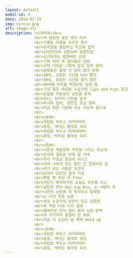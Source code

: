 ```yaml
---
layout: default
modal-id: 4
date: 2014-07-15
img: circus.png
alt: image-alt
description: <으마카세><br>
             <br>저 들판의 꽃은 꺾지 마라
             <br>식물도 아픔을 모르진 않아
             <br>유치원을 졸업하고 학교에 입학
             <br>12년까지의 성장이라 믿었지만
             <br>신기하게도 멈춰버린 신장
             <br>그에 따라 꽉 얼어붙은 심장
             <br>이제 더이상 그렇게 살고 싶진 않아
             <br>맞춰놓은 틀에 난 살지 않아 진짜
             <br>20대, 소중한 시간을 낭비 말자
             <br>30대, 중요한 시간을 팔지 않아
             <br>40대에 바프를 찍겠다던 형의 말
             <br>그의 말은 하룻밤 누군가의 lips and hips 말고
             <br>오늘밤 옥탑방의 낭만을 믿자
             <br>아니, 차라리 나만을 믿자
             <br>무시와 핍박, 핀잔은 조금 멀리
             <br>지금 취한 기분에 미소 지으며 잠드네
             <br>
             <br><쏭해>
             <br>옥탑방 부르스 따라따따따
             <br>음정, 박자는 될대로 되라
             <br>옥탑방 부르스 따라따따따
             <br>음정, 박자는 될대로 되라
             <br>
             <br><쏭해>
             <br>서른넷 옥탑방에 자취할 나이는 아닌데
             <br>도대체 결혼은 언제 할 거녜
             <br>우리 부모님 말씀이 아니고
             <br>내게 나에게 하는 말인 건 함정이란 걸
             <br>여기 오는 사람은 모르지
             <br>오셔서 낭만만 챙겨 가길
             <br>뻔할 뻔 자인 내 Flow
             <br>어딘가 애석하지만 오늘도 비트를 타고
             <br>감탄의 연속 Hey sup bro, 손 내밀어 줘
             <br>나만의 낭만에 꼭 멋지다고 말해줘
             <br>난 너의 작은 삼촌
             <br>사실 누군가의 낭만이 되고 싶었어
             <br>꽉 막힌 너와 나의 삶에
             <br>행복이란 단어 얹어 됐어 눈빛 반짝
             <br>딱 거기까지 좋잖아 잔 채워
             <br>지금 이 순간이 날 채워 Hold up
             <br>
             <br><쏭해>
             <br>옥탑방 부르스 따라따따따
             <br>음정, 박자는 될대로 되라
             <br>옥탑방 부르스 따라따따따
             <br>음정, 박자는 될대로 되라
---
```

